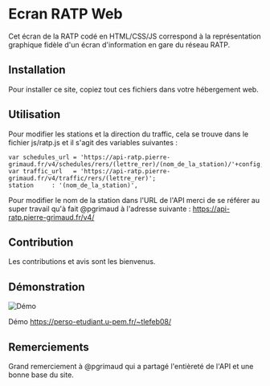 # Ecran RATP Web

Cet écran de la RATP codé en HTML/CSS/JS correspond à la représentation graphique fidèle d'un écran d'information en gare du réseau RATP.

## Installation

Pour installer ce site, copiez tout ces fichiers dans votre hébergement web.

## Utilisation
Pour modifier les stations et la direction du traffic, cela se trouve dans le fichier js/ratp.js et il s'agit des variables suivantes :
```
var schedules_url = 'https://api-ratp.pierre-grimaud.fr/v4/schedules/rers/(lettre_rer)/(nom_de_la_station)/'+config;
var traffic_url   = 'https://api-ratp.pierre-grimaud.fr/v4/traffic/rers/(lettre_rer)';
station     : '(nom_de_la_station)',
```
Pour modifier le nom de la station dans l'URL de l'API merci de se référer au super travail qu'à fait @pgrimaud à l'adresse suivante : https://api-ratp.pierre-grimaud.fr/v4/

## Contribution
Les contributions et avis sont les bienvenus.

## Démonstration
 ![Démo](https://perso-etudiant.u-pem.fr/~tlefeb08/demo.png "Capture d'écran du site")
 
 Démo <https://perso-etudiant.u-pem.fr/~tlefeb08/>

## Remerciements
Grand remerciement à @pgrimaud qui a partagé l'entièreté de l'API et une bonne base du site.

